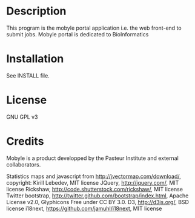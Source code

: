 # Description

This program is the mobyle portal application i.e. the web front-end to submit jobs.
Mobyle portal is dedicated to BioInformatics

# Installation

See INSTALL file.

# License

GNU GPL v3

# Credits

Mobyle is a product developped by the Pasteur Institute and external collaborators.


Statistics maps and javascript from http://jvectormap.com/download/, copyright: Kirill Lebedev, MIT license
JQuery, http://jquery.com/, MIT license
Rickshaw, http://code.shutterstock.com/rickshaw/, MIT license 
Twitter bootstrap, http://twitter.github.com/bootstrap/index.html, Apache License v2.0, Glyphicons Free under CC BY 3.0.
D3, http://d3js.org/, BSD license
i18next, https://github.com/jamuhl/i18next, MIT license
